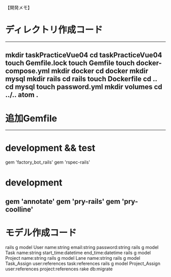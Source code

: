 【開発メモ】
# ディレクトリ作成コード
--------------------
mkdir taskPracticeVue04
cd taskPracticeVue04
touch Gemfile.lock
touch Gemfile
touch docker-compose.yml
mkdir docker
cd docker
mkdir mysql
mkdir rails
cd rails
touch Dockerfile
cd ..
cd mysql
touch password.yml
mkdir volumes
cd ../..
atom .
--------------------

# 追加Gemfile
-------------
# development && test
gem 'factory_bot_rails'
gem 'rspec-rails'
# development
gem 'annotate'
gem 'pry-rails'
gem 'pry-coolline'
-------------

# モデル作成コード
rails g model User name:string email:string password:string
rails g model Task name:string start_time:datetime end_time:datetime
rails g model Project name:string
rails g model Lane name:string
rails g model Task_Assign user:references task:references
rails g model Project_Assign user:references project:references
rake db:migrate

